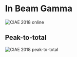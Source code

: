 <!-- InBeamGammaCIAE.md --- 
;; 
;; Description: 
;; Author: Hongyi Wu(吴鸿毅)
;; Email: wuhongyi@qq.com 
;; Created: 五 2月  1 18:02:39 2019 (+0800)
;; Last-Updated: 五 2月  1 18:05:55 2019 (+0800)
;;           By: Hongyi Wu(吴鸿毅)
;;     Update #: 1
;; URL: http://wuhongyi.cn -->

# In Beam Gamma

![CIAE 2018 online](/img/inbeamgamma2018online.png)


## Peak-to-total

![CIAE 2018 peak-to-total](/img/peaktototal2018CIAE.png)


<!-- InBeamGammaCIAE.md ends here -->
